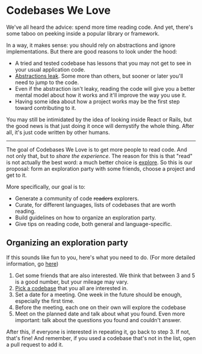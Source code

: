 # Codebases We Love

We've all heard the advice: spend more time reading code. And yet, there's some taboo on peeking inside a popular library or framework.

In a way, it makes sense: you should rely on abstractions and ignore implementations. But there are good reasons to look under the hood:

* A tried and tested codebase has lessons that you may not get to see in your usual application code.
* [Abstractions leak](https://www.joelonsoftware.com/2002/11/11/the-law-of-leaky-abstractions/). Some more than others, but sooner or later you'll need to jump to the code.
* Even if the abstraction isn't leaky, reading the code will give you a better mental model about how it works and it'll improve the way you use it.
* Having some idea about how a project works may be the first step toward contributing to it.

You may still be intimidated by the idea of looking inside React or Rails, but the good news is that just doing it once will demystify the whole thing. After all, it's just code written by other humans.

---

The goal of Codebases We Love is to get more people to read code. And not only that, but to _share the experience_. The reason for this is that "read" is not actually the best word: a much better choice is [explore](http://www.gigamonkeys.com/code-reading/). So this is our proposal: form an exploration party with some friends, choose a project and get to it.

More specifically, our goal is to:

* Generate a community of code ~~readers~~ explorers.
* Curate, for different languages, lists of codebases that are worth reading.
* Build guidelines on how to organize an exploration party.
* Give tips on reading code, both general and language-specific.

## Organizing an exploration party

If this sounds like fun to you, here's what you need to do. (For more detailed
information, go [here](ORGANIZING.md))

1. Get some friends that are also interested. We think that between 3 and 5 is a good number, but your mileage may vary.
2. [Pick a codebase](codebases/README.md) that you all are interested in.
3. Set a date for a meeting. One week in the future should be enough, especially the first time.
4. Before the meeting, each one on their own will explore the codebase
5. Meet on the planned date and talk about what you found. Even more important: talk about the questions you found and couldn't answer.

After this, if everyone is interested in repeating it, go back to step 3. If not, that's fine! And remember, if you used a codebase that's not in the list, open a pull request to add it.
